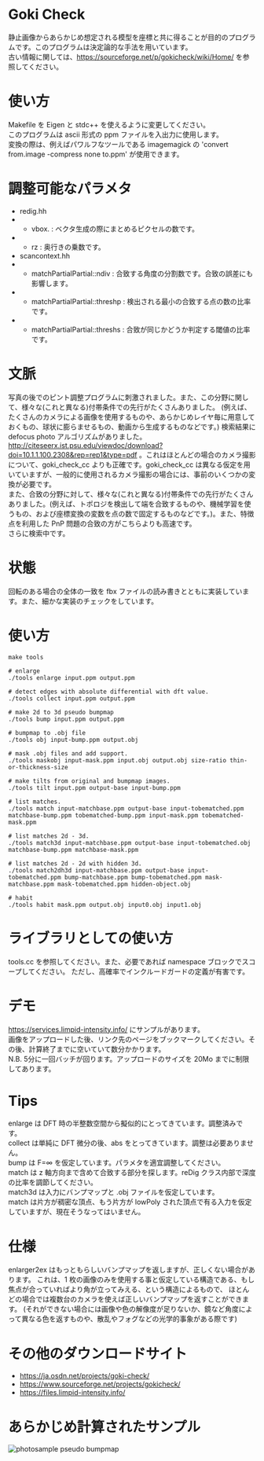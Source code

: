 # Goki Check
静止画像からあらかじめ想定される模型を座標と共に得ることが目的のプログラムです。このプログラムは決定論的な手法を用いています。  
古い情報に関しては、https://sourceforge.net/p/gokicheck/wiki/Home/ を参照してください。

# 使い方
Makefile を Eigen と stdc++ を使えるように変更してください。  
このプログラムは ascii 形式の ppm ファイルを入出力に使用します。  
変換の際は、例えばパワルフなツールである imagemagick の 'convert from.image -compress none to.ppm' が使用できます。

# 調整可能なパラメタ
* redig.hh
* * vbox.  : ベクタ生成の際にまとめるピクセルの数です。
* * rz     : 奥行きの乗数です。
* scancontext.hh
* * matchPartialPartial::ndiv    : 合致する角度の分割数です。合致の誤差にも影響します。
* * matchPartialPartial::threshp : 検出される最小の合致する点の数の比率です。
* * matchPartialPartial::threshs : 合致が同じかどうか判定する閾値の比率です。

# 文脈
写真の後でのピント調整プログラムに刺激されました。また、この分野に関して、様々な(これと異なる)付帯条件での先行がたくさんありました。
(例えば、たくさんのカメラによる画像を使用するものや、あらかじめレイヤ毎に用意しておくもの、球状に膨らませるもの、動画から生成するものなどです。)
検索結果に defocus photo アルゴリズムがありました。 http://citeseerx.ist.psu.edu/viewdoc/download?doi=10.1.1.100.2308&rep=rep1&type=pdf 。これはほとんどの場合のカメラ撮影について、goki_check_cc よりも正確です。goki_check_cc は異なる仮定を用いていますが、一般的に使用されるカメラ撮影の場合には、事前のいくつかの変換が必要です。  
また、合致の分野に対して、様々な(これと異なる)付帯条件での先行がたくさんありました。(例えば、トポロジを検出して端を合致するものや、機械学習を使うもの、および座標変換の変数を点の数で固定するものなどです。)。また、特徴点を利用した PnP 問題の合致の方がこちらよりも高速です。  
さらに検索中です。

# 状態
回転のある場合の全体の一致を fbx ファイルの読み書きとともに実装しています。また、細かな実装のチェックをしています。

# 使い方
    make tools
    
    # enlarge
    ./tools enlarge input.ppm output.ppm
    
    # detect edges with absolute differential with dft value.
    ./tools collect input.ppm output.ppm
    
    # make 2d to 3d pseudo bumpmap
    ./tools bump input.ppm output.ppm
    
    # bumpmap to .obj file
    ./tools obj input-bump.ppm output.obj
    
    # mask .obj files and add support.
    ./tools maskobj input-mask.ppm input.obj output.obj size-ratio thin-or-thickness-size
    
    # make tilts from original and bumpmap images.
    ./tools tilt input.ppm output-base input-bump.ppm
    
    # list matches.
    ./tools match input-matchbase.ppm output-base input-tobematched.ppm matchbase-bump.ppm tobematched-bump.ppm input-mask.ppm tobematched-mask.ppm
    
    # list matches 2d - 3d.
    ./tools match3d input-matchbase.ppm output-base input-tobematched.obj matchbase-bump.ppm matchbase-mask.ppm
    
    # list matches 2d - 2d with hidden 3d.
    ./tools match2dh3d input-matchbase.ppm output-base input-tobematched.ppm bump-matchbase.ppm bump-tobematched.ppm mask-matchbase.ppm mask-tobematched.ppm hidden-object.obj
    
    # habit
    ./tools habit mask.ppm output.obj input0.obj input1.obj
    
# ライブラリとしての使い方
tools.cc を参照してください。また、必要であれば namespace ブロックでスコープしてください。
ただし、高確率でインクルードガードの定義が有害です。

# デモ
https://services.limpid-intensity.info/ にサンプルがあります。  
画像をアップロードした後、リンク先のページをブックマークしてください。その後、計算終了までに空いていて数分かかります。  
N.B. 5分に一回バッチが回ります。アップロードのサイズを 20Mo までに制限してあります。

# Tips
enlarge は DFT 時の半整数空間から擬似的にとってきています。調整済みです。  
collect は単純に DFT 微分の後、abs をとってきています。調整は必要ありません。  
bump は F=&infin; を仮定しています。パラメタを適宜調整してください。  
match は z 軸方向まで含めて合致する部分を探します。reDig クラス内部で深度の比率を調節してください。  
match3d は入力にバンプマップと .obj ファイルを仮定しています。  
match は片方が稠密な頂点、もう片方が lowPoly された頂点で有る入力を仮定していますが、現在そうなってはいません。

# 仕様
enlarger2ex はもっともらしいバンプマップを返しますが、正しくない場合があります。
これは、1 枚の画像のみを使用する事と仮定している構造である、もし焦点が合っていればより角が立ってみえる、という構造によるもので、
ほとんどの場合では複数台のカメラを使えば正しいバンプマップを返すことができます。
(それができない場合には画像や色の解像度が足りないか、鏡など角度によって異なる色を返すものや、散乱やフォグなどの光学的事象がある際です)

# その他のダウンロードサイト
* https://ja.osdn.net/projects/goki-check/
* https://www.sourceforge.net/projects/gokicheck/
* https://files.limpid-intensity.info/

# あらかじめ計算されたサンプル
![photosample pseudo bumpmap](https://files.limpid-intensity.info/photosample-bump.jpeg)
